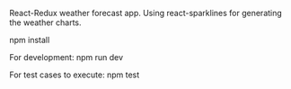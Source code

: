React-Redux weather forecast app. Using react-sparklines for generating the weather charts.

npm install


For development: npm run dev

For test cases to execute: npm test